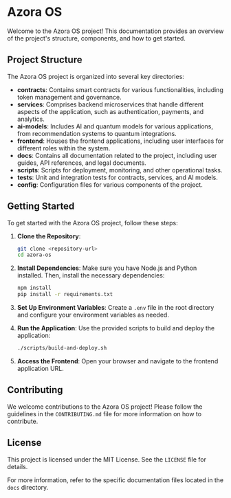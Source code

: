 # Azora OS

Welcome to the Azora OS project! This documentation provides an overview of the project's structure, components, and how to get started.

## Project Structure

The Azora OS project is organized into several key directories:

- **contracts**: Contains smart contracts for various functionalities, including token management and governance.
- **services**: Comprises backend microservices that handle different aspects of the application, such as authentication, payments, and analytics.
- **ai-models**: Includes AI and quantum models for various applications, from recommendation systems to quantum integrations.
- **frontend**: Houses the frontend applications, including user interfaces for different roles within the system.
- **docs**: Contains all documentation related to the project, including user guides, API references, and legal documents.
- **scripts**: Scripts for deployment, monitoring, and other operational tasks.
- **tests**: Unit and integration tests for contracts, services, and AI models.
- **config**: Configuration files for various components of the project.

## Getting Started

To get started with the Azora OS project, follow these steps:

1. **Clone the Repository**: 
   ```bash
   git clone <repository-url>
   cd azora-os
   ```

2. **Install Dependencies**: 
   Make sure you have Node.js and Python installed. Then, install the necessary dependencies:
   ```bash
   npm install
   pip install -r requirements.txt
   ```

3. **Set Up Environment Variables**: 
   Create a `.env` file in the root directory and configure your environment variables as needed.

4. **Run the Application**: 
   Use the provided scripts to build and deploy the application:
   ```bash
   ./scripts/build-and-deploy.sh
   ```

5. **Access the Frontend**: 
   Open your browser and navigate to the frontend application URL.

## Contributing

We welcome contributions to the Azora OS project! Please follow the guidelines in the `CONTRIBUTING.md` file for more information on how to contribute.

## License

This project is licensed under the MIT License. See the `LICENSE` file for details.

For more information, refer to the specific documentation files located in the `docs` directory.